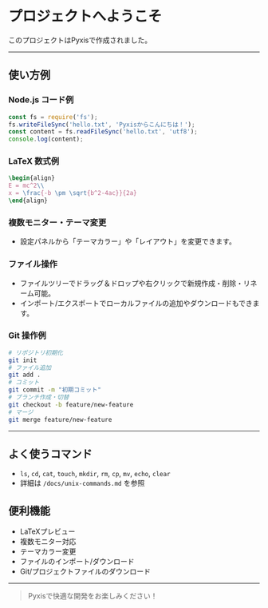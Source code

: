 # プロジェクトへようこそ

このプロジェクトはPyxisで作成されました。

---

## 使い方例

### Node.js コード例
```javascript
const fs = require('fs');
fs.writeFileSync('hello.txt', 'Pyxisからこんにちは！');
const content = fs.readFileSync('hello.txt', 'utf8');
console.log(content);
```

### LaTeX 数式例
```latex
\begin{align}
E = mc^2\\
x = \frac{-b \pm \sqrt{b^2-4ac}}{2a}
\end{align}
```

### 複数モニター・テーマ変更
- 設定パネルから「テーマカラー」や「レイアウト」を変更できます。

### ファイル操作
- ファイルツリーでドラッグ＆ドロップや右クリックで新規作成・削除・リネーム可能。
- インポート/エクスポートでローカルファイルの追加やダウンロードもできます。

### Git 操作例
```bash
# リポジトリ初期化
git init
# ファイル追加
git add .
# コミット
git commit -m "初期コミット"
# ブランチ作成・切替
git checkout -b feature/new-feature
# マージ
git merge feature/new-feature
```

---

## よく使うコマンド
- `ls`, `cd`, `cat`, `touch`, `mkdir`, `rm`, `cp`, `mv`, `echo`, `clear`
- 詳細は `/docs/unix-commands.md` を参照

## 便利機能
- LaTeXプレビュー
- 複数モニター対応
- テーマカラー変更
- ファイルのインポート/ダウンロード
- Git/プロジェクトファイルのダウンロード

---

> Pyxisで快適な開発をお楽しみください！
